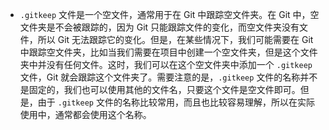 - `.gitkeep` 文件是一个空文件，通常用于在 Git 中跟踪空文件夹。在 Git 中，空文件夹是不会被跟踪的，因为 Git 只能跟踪文件的变化，而空文件夹没有文件，所以 Git 无法跟踪它的变化。但是，在某些情况下，我们可能需要在 Git 中跟踪空文件夹，比如当我们需要在项目中创建一个空文件夹，但是这个文件夹中并没有任何文件。这时，我们可以在这个空文件夹中添加一个 `.gitkeep` 文件，Git 就会跟踪这个文件夹了。需要注意的是，`.gitkeep` 文件的名称并不是固定的，我们也可以使用其他的文件名，只要这个文件是空文件即可。但是，由于 `.gitkeep` 文件的名称比较常用，而且也比较容易理解，所以在实际使用中，通常都会使用这个名称。

